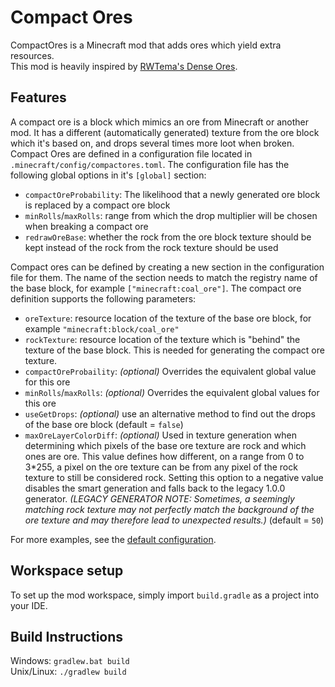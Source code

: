 # Compact Ores
CompactOres is a Minecraft mod that adds ores which yield extra resources.  
This mod is heavily inspired by [RWTema's Dense Ores](https://www.curseforge.com/minecraft/mc-mods/dense-ores).
## Features
A compact ore is a block which mimics an ore from Minecraft or another mod. It has a different (automatically generated) texture from the ore block which it's based on, and drops several times more loot when broken.  
Compact Ores are defined in a configuration file located in `.minecraft/config/compactores.toml`. The configuration file has the following global options in it's `[global]` section:
 * `compactOreProbability`: The likelihood that a newly generated ore block is replaced by a compact ore block
 * `minRolls`/`maxRolls`: range from which the drop multiplier will be chosen when breaking a compact ore
 * `redrawOreBase`: whether the rock from the ore block texture should be kept instead of the rock from the rock texture should be used


Compact ores can be defined by creating a new section in the configuration file for them. The name of the section needs to match the registry name of the base block, for example `["minecraft:coal_ore"]`. The compact ore definition supports the following parameters:
 * `oreTexture`: resource location of the texture of the base ore block, for example `"minecraft:block/coal_ore"`
 * `rockTexture`: resource location of the texture which is "behind" the texture of the base block. This is needed for generating the compact ore texture.
 * `compactOreProbaility`: _(optional)_ Overrides the equivalent global value for this ore
 * `minRolls`/`maxRolls`: _(optional)_ Overrides the equivalent global values for this ore
 * `useGetDrops`: _(optional)_ use an alternative method to find out the drops of the base ore block (default = `false`)
 * `maxOreLayerColorDiff`: _(optional)_ Used in texture generation when determining which pixels of the base ore texture are rock and which ones are ore. This value defines how different, on a range from 0 to 3*255, a pixel on the ore texture can be from any pixel of the rock texture to still be considered rock. Setting this option to a negative value disables the smart generation and falls back to the legacy 1.0.0 generator. _(LEGACY GENERATOR NOTE: Sometimes, a seemingly matching rock texture may not perfectly match the background of the ore texture and may therefore lead to unexpected results.)_ (default = `50`)

For more examples, see the [default configuration](src/main/resources/assets/compactores/default_config.toml).

## Workspace setup
To set up the mod workspace, simply import `build.gradle` as a project into your IDE.
## Build Instructions
Windows: `gradlew.bat build`  
Unix/Linux: `./gradlew build`
